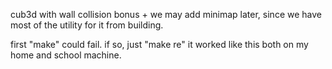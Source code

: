 cub3d with wall collision bonus + we may add minimap later, since we have most of the utility for it from building.

first "make" could fail. if so, just "make re" it worked like this both on my home and school machine.
